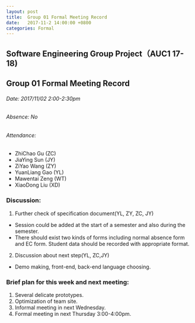 ```yaml
---
layout: post
title:  Group 01 Formal Meeting Record
date:   2017-11-2 14:00:00 +0800
categories: Formal
---
```

## Software Engineering Group Project（AUC1 17-18)
## Group 01 Formal Meeting Record
###### Date: 2017/11/02 2:00-2:30pm
###### Absence: No
###### Attendance: 
- ZhiChao Gu (ZC)
- JiaYing Sun (JY)
- ZiYao Wang (ZY)
- YuanLiang Gao (YL)
- Mawentai Zeng (WT)
- XiaoDong Liu (XD)

### Discussion:
1. Further check of specification document(YL, ZY, ZC, JY)
- Session could be added at the start of a semester and also during the semester.
- There should exist two kinds of forms including normal absence form and EC form.
Student data should be recorded with appropriate format.

2. Discussion about next step(YL, ZC,JY)
- Demo making, front-end, back-end language choosing.

### Brief plan for this week and next meeting:
1. Several delicate prototypes.
2. Optimization of team site.
3. Informal meeting in next Wednesday.
4. Formal meeting in next Thursday 3:00-4:00pm.

